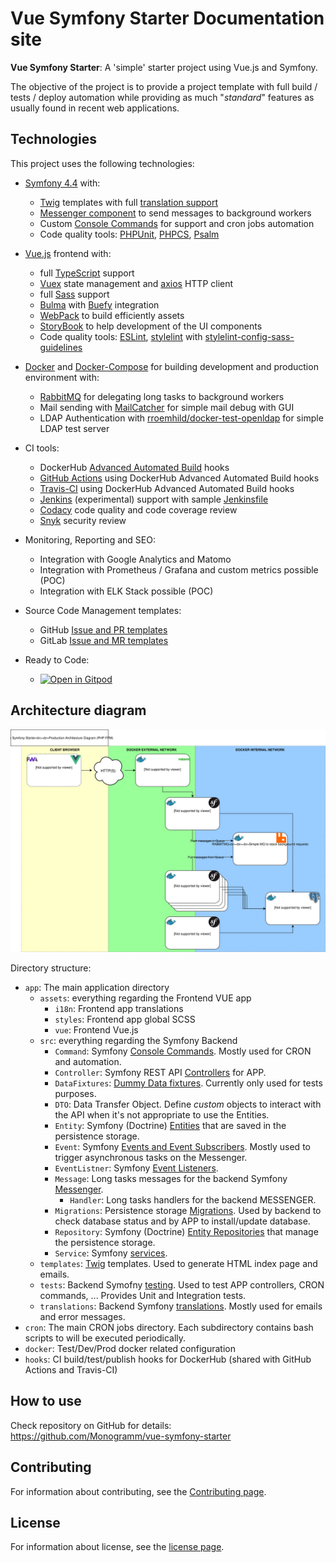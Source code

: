 # **Vue Symfony Starter** Documentation site

**Vue Symfony Starter**: A 'simple' starter project using Vue.js and Symfony.

The objective of the project is to provide a project template with full build / tests / deploy automation while providing as much "_standard_" features as usually found in recent web applications.

## Technologies

This project uses the following technologies:

-   [Symfony 4.4](https://symfony.com/releases/4.4) with:
    -   [Twig](https://twig.symfony.com/) templates with full [translation support](https://symfony.com/doc/4.4/translation/templates.html)
    -   [Messenger component](https://symfony.com/doc/4.4/components/messenger.html) to send messages to background workers
    -   Custom [Console Commands](https://symfony.com/doc/current/console.html) for support and cron jobs automation
    -   Code quality tools: [PHPUnit](https://phpunit.de/), [PHPCS](https://github.com/squizlabs/PHP_CodeSniffer), [Psalm](https://psalm.dev/)

-   [Vue.js](https://vuejs.org/) frontend with:
    -   full [TypeScript](https://www.typescriptlang.org/) support
    -   [Vuex](https://vuex.vuejs.org/) state management and [axios](https://github.com/axios/axios) HTTP client
    -   full [Sass](https://sass-lang.com/) support
    -   [Bulma](https://bulma.io/) with [Buefy](https://buefy.org/) integration
    -   [WebPack](https://webpack.js.org/) to build efficiently assets
    -   [StoryBook](https://storybook.js.org/) to help development of the UI components
    -   Code quality tools: [ESLint](https://eslint.org/), [stylelint](https://stylelint.io/) with [stylelint-config-sass-guidelines](https://github.com/bjankord/stylelint-config-sass-guidelines)

-   [Docker](https://docs.docker.com/engine/) and [Docker-Compose](https://docs.docker.com/compose/) for building development and production environment with:
    -   [RabbitMQ](https://www.rabbitmq.com/) for delegating long tasks to background workers
    -   Mail sending with [MailCatcher](https://mailcatcher.me/) for simple mail debug with GUI
    -   LDAP Authentication with [rroemhild/docker-test-openldap](https://github.com/rroemhild/docker-test-openldap) for simple LDAP test server

-   CI tools:
    -   DockerHub [Advanced Automated Build](https://docs.docker.com/docker-hub/builds/advanced/) hooks
    -   [GitHub Actions](https://docs.github.com/en/actions) using DockerHub Advanced Automated Build hooks
    -   [Travis-CI](https://travis-ci.com/) using DockerHub Advanced Automated Build hooks
    -   [Jenkins](https://www.jenkins.io/) (experimental) support with sample [Jenkinsfile](https://www.jenkins.io/doc/book/pipeline/jenkinsfile/)
    -   [Codacy](https://www.codacy.com/) code quality and code coverage review
    -   [Snyk](https://snyk.io/) security review

-   Monitoring, Reporting and SEO:
    -   Integration with Google Analytics and Matomo
    -   Integration with Prometheus / Grafana and custom metrics possible (POC)
    -   Integration with ELK Stack possible (POC)

-   Source Code Management templates:
    -   GitHub [Issue and PR templates](https://docs.github.com/en/github/building-a-strong-community/configuring-issue-templates-for-your-repository)
    -   GitLab [Issue and MR templates](https://docs.gitlab.com/ee/user/project/description_templates.html)

-   Ready to Code:
    -   [![Open in Gitpod](https://gitpod.io/button/open-in-gitpod.svg)](https://gitpod.io/#https://github.com/Monogramm/vue-symfony-starter)

## Architecture diagram

![Architecture Production Diagram](architecture.svg)

Directory structure:

-   `app`: The main application directory
    -   `assets`: everything regarding the Frontend VUE app
        -   `i18n`: Frontend app translations
        -   `styles`: Frontend app global SCSS
        -   `vue`: Frontend Vue.js
    -   `src`: everything regarding the Symfony Backend
        -   `Command`: Symfony [Console Commands](https://symfony.com/doc/current/console.html). Mostly used for CRON and automation.
        -   `Controller`: Symfony REST API [Controllers](https://symfony.com/doc/current/controller.html) for APP.
        -   `DataFixtures`: [Dummy Data fixtures](https://symfony.com/doc/current/testing/database.html#dummy-data-fixtures). Currently only used for tests purposes.
        -   `DTO`: Data Transfer Object. Define _custom_ objects to interact with the API when it's not appropriate to use the Entities.
        -   `Entity`: Symfony (Doctrine) [Entities](https://symfony.com/doc/current/doctrine.html) that are saved in the persistence storage.
        -   `Event`: Symfony [Events and Event Subscribers](https://symfony.com/doc/current/event_dispatcher.html). Mostly used to trigger asynchronous tasks on the Messenger.
        -   `EventListner`: Symfony [Event Listeners](https://symfony.com/doc/current/event_dispatcher.html).
        -   `Message`: Long tasks messages for the backend Symfony [Messenger](https://symfony.com/doc/current/messenger.html).
            -   `Handler`: Long tasks handlers for the backend MESSENGER.
        -   `Migrations`: Persistence storage [Migrations](https://symfony.com/doc/current/doctrine.html#migrations-creating-the-database-tables-schema). Used by backend to check database status and by APP to install/update database.
        -   `Repository`: Symfony (Doctrine) [Entity Repositories](https://symfony.com/doc/current/doctrine.html) that manage the persistence storage.
        -   `Service`: Symfony [services](https://symfony.com/doc/current/service_container.html).
    -   `templates`: [Twig](https://symfony.com/doc/current/templates.html) templates. Used to generate HTML index page and emails.
    -   `tests`: Backend Symofny [testing](https://symfony.com/doc/current/testing.html). Used to test APP controllers, CRON commands, ... Provides Unit and Integration tests.
    -   `translations`: Backend Symfony [translations](https://symfony.com/doc/current/translation.html). Mostly used for emails and error messages.
-   `cron`: The main CRON jobs directory. Each subdirectory contains bash scripts to will be executed periodically.
-   `docker`: Test/Dev/Prod docker related configuration
-   `hooks`: CI build/test/publish hooks for DockerHub (shared with GitHub Actions and Travis-CI)

## How to use

Check repository on GitHub for details: <https://github.com/Monogramm/vue-symfony-starter>

## Contributing

For information about contributing, see the [Contributing page](https://github.com/Monogramm/vue-symfony-starter/blob/master/CONTRIBUTING.md).

## License

For information about license, see the [license page](https://github.com/Monogramm/vue-symfony-starter/blob/main/LICENSE).
